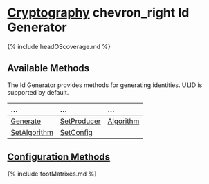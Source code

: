 # [Cryptography](https://reglue4go.github.io/cryptography/ 'Cryptography') <span class="material-symbols-outlined"> chevron_right </span> Id Generator

{% include headOScoverage.md %}

## Available Methods

The Id Generator provides methods for generating identities. ULID is supported by default.

| &#8230;                       | &#8230;                     | &#8230;                 |
| :---------------------------- | :-------------------------- | :---------------------- |
| [Generate](#generate)         | [SetProducer](#setproducer) | [Algorithm](#algorithm) |
| [SetAlgorithm](#setalgorithm) | [SetConfig](#setconfig)     |                         |

## [Configuration Methods](https://reglue4go.github.io/cryptography/#configuration-methods)

{% include footMatrixes.md %}
